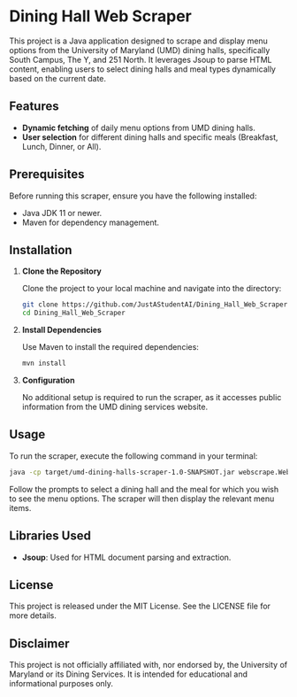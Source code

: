 # Dining Hall Web Scraper

This project is a Java application designed to scrape and display menu options from the University of Maryland (UMD) dining halls, specifically South Campus, The Y, and 251 North. It leverages Jsoup to parse HTML content, enabling users to select dining halls and meal types dynamically based on the current date.

## Features

- **Dynamic fetching** of daily menu options from UMD dining halls.
- **User selection** for different dining halls and specific meals (Breakfast, Lunch, Dinner, or All).

## Prerequisites

Before running this scraper, ensure you have the following installed:
- Java JDK 11 or newer.
- Maven for dependency management.

## Installation

1. **Clone the Repository**

    Clone the project to your local machine and navigate into the directory:

    ```bash
    git clone https://github.com/JustAStudentAI/Dining_Hall_Web_Scraper.git
    cd Dining_Hall_Web_Scraper
    ```

2. **Install Dependencies**

    Use Maven to install the required dependencies:

    ```bash
    mvn install
    ```

3. **Configuration**

    No additional setup is required to run the scraper, as it accesses public information from the UMD dining services website.

## Usage

To run the scraper, execute the following command in your terminal:

```bash
java -cp target/umd-dining-halls-scraper-1.0-SNAPSHOT.jar webscrape.WebScrape
```

Follow the prompts to select a dining hall and the meal for which you wish to see the menu options. The scraper will then display the relevant menu items.

## Libraries Used

- **Jsoup**: Used for HTML document parsing and extraction.

## License

This project is released under the MIT License. See the LICENSE file for more details.

## Disclaimer

This project is not officially affiliated with, nor endorsed by, the University of Maryland or its Dining Services. It is intended for educational and informational purposes only.
